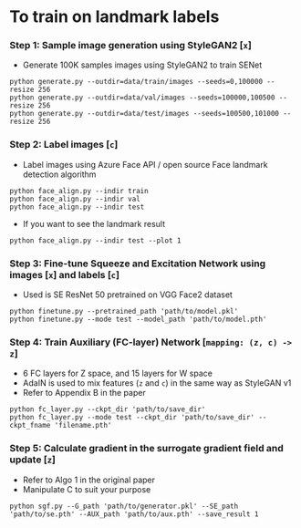 # To train on landmark labels


### Step 1: Sample image generation using StyleGAN2 [`x`]
- Generate 100K samples images using StyleGAN2 to train SENet
```
python generate.py --outdir=data/train/images --seeds=0,100000 --resize 256
python generate.py --outdir=data/val/images --seeds=100000,100500 --resize 256
python generate.py --outdir=data/test/images --seeds=100500,101000 --resize 256
```

### Step 2: Label images [`c`]
- Label images using Azure Face API / open source Face landmark detection algorithm
```
python face_align.py --indir train
python face_align.py --indir val
python face_align.py --indir test
```

- If you want to see the landmark result
```
python face_align.py --indir test --plot 1
```


### Step 3: Fine-tune Squeeze and Excitation Network using images [`x`] and labels [`c`]
- Used is SE ResNet 50 pretrained on VGG Face2 dataset
```
python finetune.py --pretrained_path 'path/to/model.pkl'
python finetune.py --mode test --model_path 'path/to/model.pth'
```


### Step 4: Train Auxiliary (FC-layer) Network [`mapping: (z, c) -> z`]
- 6 FC layers for Z space, and 15 layers for W space
- AdaIN is used to mix features (`z` and `c`) in the same way as StyleGAN v1
- Refer to Appendix B in the paper

```
python fc_layer.py --ckpt_dir 'path/to/save_dir'
python fc_layer.py --mode test --ckpt_dir 'path/to/save_dir' --ckpt_fname 'filename.pth'
```


### Step 5: Calculate gradient in the surrogate gradient field and update [`z`]
- Refer to Algo 1 in the original paper
- Manipulate C to suit your purpose
```
python sgf.py --G_path 'path/to/generator.pkl' --SE_path 'path/to/se.pth' --AUX_path 'path/to/aux.pth' --save_result 1
```